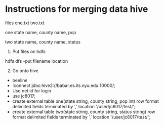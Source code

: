 # Instructions for merging data hive

files
one.txt
two.txt

one 
state name, county name, pop

two 
state name, county name, status

1. Put files on hdfs 

hdfs dfs -put filename location

2. Go onto hive
- beeline
- !connect jdbc:hive2://babar.es.its.nyu.edu:10000/;
- Use net id for login
- use jc8017;
- create external table one(state string, county string, pop int) row format delimited fields terminated by ',' location '/user/jc8017/test/';
- create external table two(state string, county string, status string) row format delimited fields terminated by ',' location '/user/jc8017/test/';
